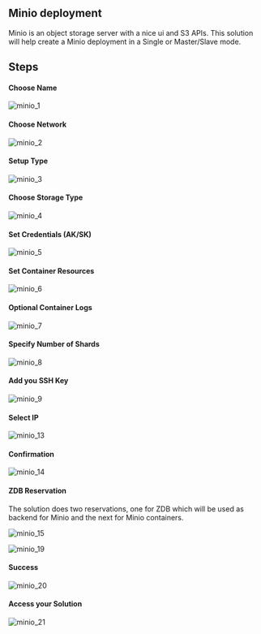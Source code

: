 ## Minio deployment
Minio is an object storage server with a nice ui and S3 APIs.
This solution will help create a Minio deployment in a Single or Master/Slave mode.


## Steps

#### Choose Name
![minio_1](./img/minio_1.png)

#### Choose Network
![minio_2](./img/minio_2.png)

#### Setup Type
![minio_3](./img/minio_3.png)

#### Choose Storage Type
![minio_4](./img/minio_4.png)

#### Set Credentials (AK/SK)
![minio_5](./img/minio_5.png)

#### Set Container Resources
![minio_6](./img/minio_6.png)

#### Optional Container Logs
![minio_7](./img/minio_7.png)

#### Specify Number of Shards
![minio_8](./img/minio_8.png)

#### Add you SSH Key
![minio_9](./img/minio_9.png)

#### Select IP
![minio_13](./img/minio_13.png)

#### Confirmation
![minio_14](./img/minio_14.png)

#### ZDB Reservation
The solution does two reservations, one for ZDB which will be used as backend for Minio and the next for Minio containers.

![minio_15](./img/minio_15.png)

![minio_19](./img/minio_19.png)

#### Success
![minio_20](./img/minio_20.png)

#### Access your Solution
![minio_21](./img/minio_21.png)